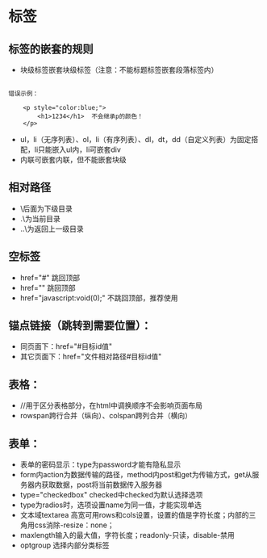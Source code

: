 # 标签

## 标签的嵌套的规则

- 块级标签嵌套块级标签（注意：不能标题标签嵌套段落标签内）
```

错误示例：

    <p style="color:blue;">
        <h1>1234</h1>  不会继承p的颜色！
    </p>

```
- ul，li（无序列表）、ol，li（有序列表）、dl，dt，dd（自定义列表）为固定搭配，li只能嵌入ul内，li可嵌套div
- 内联可嵌套内联，但不能嵌套块级

## 相对路径

- \后面为下级目录
- .\为当前目录
- ..\为返回上一级目录

## 空标签

- href="#" 跳回顶部
- href="" 跳回顶部
- href="javascript:void(0);" 不跳回顶部，推荐使用

## 锚点链接（跳转到需要位置）：

- 同页面下：href="#目标id值"
- 其它页面下：href="文件相对路径#目标id值"

## 表格：

- <thead>/<tbody>/<thead>用于区分表格部分，在html中调换顺序不会影响页面布局
- rowspan跨行合并（纵向）、colspan跨列合并（横向）

## 表单：

- 表单的密码显示：type为password才能有隐私显示
- form内action为数据传输的路径，method内post和get为传输方式，get从服务器内获取数据，post将当前数据传入服务器
- type="checkedbox" checked中checked为默认选择选项
- type为radios时，选项设置name为同一值，才能实现单选
- 文本域textarea 高宽可用rows和cols设置，设置的值是字符长度；内部的三角用css消除-resize：none；
- maxlength输入的最大值，字符长度；readonly-只读，disable-禁用
- optgroup 选择内部分类标签